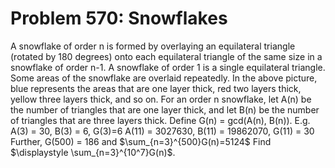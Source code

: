 # Problem 570: Snowflakes
A snowflake of order n is formed by overlaying an equilateral triangle
(rotated by 180 degrees) onto each equilateral triangle of the same size
in a snowflake of order n-1. A snowflake of order 1 is a single
equilateral triangle. Some areas of the snowflake are overlaid
repeatedly. In the above picture, blue represents the areas that are one
layer thick, red two layers thick, yellow three layers thick, and so on.
For an order n snowflake, let A(n) be the number of triangles that are
one layer thick, and let B(n) be the number of triangles that are three
layers thick. Define G(n) = gcd(A(n), B(n)). E.g. A(3) = 30, B(3) = 6,
G(3)=6 A(11) = 3027630, B(11) = 19862070, G(11) = 30 Further, G(500) =
186 and \$\\sum\_{n=3}\^{500}G(n)=5124\$ Find \$\\displaystyle
\\sum\_{n=3}\^{10\^7}G(n)\$.
